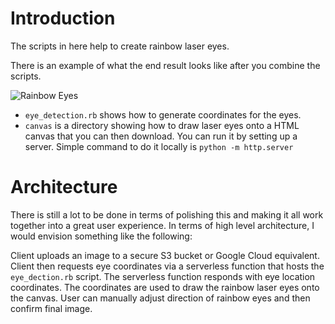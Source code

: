 # Introduction
The scripts in here help to create rainbow laser eyes.

There is an example of what the end result looks like after you combine the scripts.

![Rainbow Eyes](rainbow_eyes.png)

- `eye_detection.rb` shows how to generate coordinates for the eyes.
- `canvas` is a directory showing how to draw laser eyes onto a HTML canvas that you can then download. You can run it by setting up a server. Simple command to do it locally is `python -m http.server`

# Architecture
There is still a lot to be done in terms of polishing this and making it all work together into a great user experience. In terms of high level architecture, I would envision something like the following:

Client uploads an image to a secure S3 bucket or Google Cloud equivalent. Client then requests eye coordinates via a serverless function that hosts the `eye_dection.rb` script. The serverless function responds with eye location coordinates. The coordinates are used to draw the rainbow laser eyes onto the canvas. User can manually adjust direction of rainbow eyes and then confirm final image.